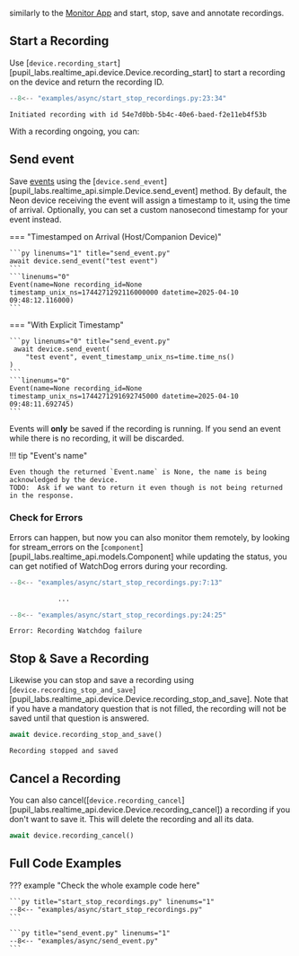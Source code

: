 similarly to the [Monitor App](https://docs.pupil-labs.com/neon/data-collection/monitor-app/) and start, stop, save and annotate recordings.

## Start a Recording

Use [`device.recording_start`][pupil_labs.realtime_api.device.Device.recording_start] to start a recording on the device
and return the recording ID.

```py linenums="1" title="start_stop_recordings.py" hl_lines="5"
--8<-- "examples/async/start_stop_recordings.py:23:34"
```

```linenums="0"
Initiated recording with id 54e7d0bb-5b4c-40e6-baed-f2e11eb4f53b
```

With a recording ongoing, you can:

## Send event

Save [events](https://docs.pupil-labs.com/neon/data-collection/events/) using the [`device.send_event`][pupil_labs.realtime_api.simple.Device.send_event] method. By default, the Neon device receiving the event will assign a timestamp to it, using the time of arrival. Optionally, you can set a custom nanosecond timestamp for your event instead.

=== "Timestamped on Arrival (Host/Companion Device)"

    ```py linenums="1" title="send_event.py"
    await device.send_event("test event")
    ```
    ```linenums="0"
    Event(name=None recording_id=None timestamp_unix_ns=1744271292116000000 datetime=2025-04-10 09:48:12.116000)
    ```

=== "With Explicit Timestamp"

    ```py linenums="0" title="send_event.py"
     await device.send_event(
    	"test event", event_timestamp_unix_ns=time.time_ns()
    )
    ```
    ```linenums="0"
    Event(name=None recording_id=None timestamp_unix_ns=1744271291692745000 datetime=2025-04-10 09:48:11.692745)
    ```

Events will **only** be saved if the recording is running. If you send an event while there is no recording, it will be discarded.

!!! tip "Event's name"

    Even though the returned `Event.name` is None, the name is being acknowledged by the device.
    TODO:  Ask if we want to return it even though is not being returned in the response.

### Check for Errors

<!-- badge:product Neon -->
<!-- badge:companion +2.9.0 -->
<!-- badge:version +1.5.0 -->

Errors can happen, but now you can also monitor them remotely, by looking for stream_errors on the [`component`][pupil_labs.realtime_api.models.Component] while updating the status, you can get notified of WatchDog errors during your recording.

```py linenums="0" title="start_stop_recordings.py"
--8<-- "examples/async/start_stop_recordings.py:7:13"

			...

--8<-- "examples/async/start_stop_recordings.py:24:25"
```

```linenums="0"
Error: Recording Watchdog failure
```

## Stop & Save a Recording

Likewise you can stop and save a recording using [`device.recording_stop_and_save`][pupil_labs.realtime_api.device.Device.recording_stop_and_save]. Note that if you have a mandatory question that is not filled, the recording will not be saved until that question is answered.

```py linenums="0" title="start_stop_recordings.py"
await device.recording_stop_and_save()
```

```linenums="0"
Recording stopped and saved
```

## Cancel a Recording

You can also cancel([`device.recording_cancel`][pupil_labs.realtime_api.device.Device.recording_cancel]) a recording if you don't want to save it. This will delete the recording and all its data.

```py linenums="0" title="start_stop_recordings.py"
await device.recording_cancel()
```

## Full Code Examples

??? example "Check the whole example code here"

    ```py title="start_stop_recordings.py" linenums="1"
    --8<-- "examples/async/start_stop_recordings.py"
    ```

    ```py title="send_event.py" linenums="1"
    --8<-- "examples/async/send_event.py"
    ```
